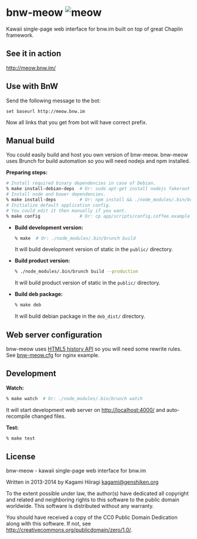 # bnw-meow ![meow](http://meow.bnw.im/static/favicon-big.png)

Kawaii single-page web interface for bnw.im built on top of great Chaplin framework.

## See it in action

http://meow.bnw.im/

## Use with BnW

Send the following message to the bot:
```
set baseurl http://meow.bnw.im
```
Now all links that you get from bot will have correct prefix.

## Manual build

You could easily build and host you own version of bnw-meow. bnw-meow uses Brunch for build automation so you will need nodejs and npm installed.

**Preparing steps:**
```bash
# Install required binary dependencies in case of Debian.
% make install-debian-deps  # Or: sudo apt-get install nodejs fakeroot
# Install node and bower dependencies.
% make install-deps         # Or: npm install && ./node_modules/.bin/bower install
# Initialize default application config.
# You could edit it then manually if you want.
% make config               # Or: cp app/scripts/config.coffee.example app/scripts/config.coffee
```

* **Build development version:**
  ```bash
  % make  # Or: ./node_modules/.bin/brunch build
  ```

  It will build development version of static in the `public/` directory.

* **Build product version:**
  ```bash
  % ./node_modules/.bin/brunch build --production
  ```

  It will build product version of static in the `public/` directory.

* **Build deb package:**
  ```bash
  % make deb
  ```

  It will build debian package in the `deb_dist/` directory.

## Web server configuration

bnw-meow uses [HTML5 history API](http://diveintohtml5.info/history.html) so you will need some rewrite rules. See [bnw-meow.cfg](https://github.com/Kagami/bnw-meow/blob/master/deb/etc/nginx/sites-available/bnw-meow.cfg) for nginx example.

## Development

**Watch:**
```bash
% make watch  # Or: ./node_modules/.bin/brunch watch
```

It will start development web server on <http://localhost:4000/> and auto-recompile changed files.

**Test:**
```bash
% make test
```

## License

bnw-meow - kawaii single-page web interface for bnw.im

Written in 2013-2014 by Kagami Hiiragi <kagami@genshiken.org>

To the extent possible under law, the author(s) have dedicated all copyright and related and neighboring rights to this software to the public domain worldwide. This software is distributed without any warranty.

You should have received a copy of the CC0 Public Domain Dedication along with this software. If not, see <http://creativecommons.org/publicdomain/zero/1.0/>.
